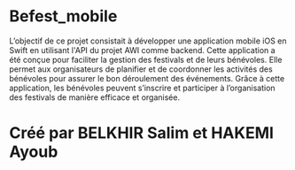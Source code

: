 # Befest_mobile
L’objectif de ce projet consistait à développer une application mobile iOS en Swift en utilisant l'API du projet AWI comme backend.
Cette application a été conçue pour faciliter la gestion des festivals et de leurs bénévoles. Elle permet aux organisateurs de planifier 
et de coordonner les activités des bénévoles pour assurer le bon déroulement des événements. Grâce à cette application, 
les bénévoles peuvent s’inscrire et participer à l’organisation des festivals de manière efficace et organisée.

# Créé par BELKHIR Salim et HAKEMI Ayoub
